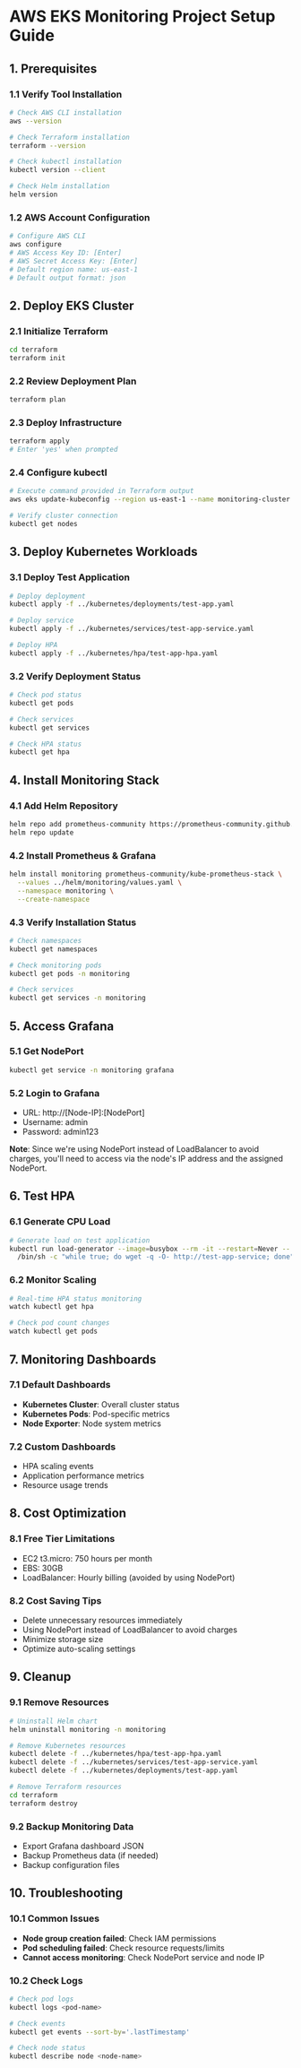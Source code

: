 # AWS EKS Monitoring Project Setup Guide

## 1. Prerequisites

### 1.1 Verify Tool Installation
```bash
# Check AWS CLI installation
aws --version

# Check Terraform installation
terraform --version

# Check kubectl installation
kubectl version --client

# Check Helm installation
helm version
```

### 1.2 AWS Account Configuration
```bash
# Configure AWS CLI
aws configure
# AWS Access Key ID: [Enter]
# AWS Secret Access Key: [Enter]
# Default region name: us-east-1
# Default output format: json
```

## 2. Deploy EKS Cluster

### 2.1 Initialize Terraform
```bash
cd terraform
terraform init
```

### 2.2 Review Deployment Plan
```bash
terraform plan
```

### 2.3 Deploy Infrastructure
```bash
terraform apply
# Enter 'yes' when prompted
```

### 2.4 Configure kubectl
```bash
# Execute command provided in Terraform output
aws eks update-kubeconfig --region us-east-1 --name monitoring-cluster

# Verify cluster connection
kubectl get nodes
```

## 3. Deploy Kubernetes Workloads

### 3.1 Deploy Test Application
```bash
# Deploy deployment
kubectl apply -f ../kubernetes/deployments/test-app.yaml

# Deploy service
kubectl apply -f ../kubernetes/services/test-app-service.yaml

# Deploy HPA
kubectl apply -f ../kubernetes/hpa/test-app-hpa.yaml
```

### 3.2 Verify Deployment Status
```bash
# Check pod status
kubectl get pods

# Check services
kubectl get services

# Check HPA status
kubectl get hpa
```

## 4. Install Monitoring Stack

### 4.1 Add Helm Repository
```bash
helm repo add prometheus-community https://prometheus-community.github.io/helm-charts
helm repo update
```

### 4.2 Install Prometheus & Grafana
```bash
helm install monitoring prometheus-community/kube-prometheus-stack \
  --values ../helm/monitoring/values.yaml \
  --namespace monitoring \
  --create-namespace
```

### 4.3 Verify Installation Status
```bash
# Check namespaces
kubectl get namespaces

# Check monitoring pods
kubectl get pods -n monitoring

# Check services
kubectl get services -n monitoring
```

## 5. Access Grafana

### 5.1 Get NodePort
```bash
kubectl get service -n monitoring grafana
```

### 5.2 Login to Grafana
- URL: http://[Node-IP]:[NodePort]
- Username: admin
- Password: admin123

**Note**: Since we're using NodePort instead of LoadBalancer to avoid charges, you'll need to access via the node's IP address and the assigned NodePort.

## 6. Test HPA

### 6.1 Generate CPU Load
```bash
# Generate load on test application
kubectl run load-generator --image=busybox --rm -it --restart=Never -- \
  /bin/sh -c "while true; do wget -q -O- http://test-app-service; done"
```

### 6.2 Monitor Scaling
```bash
# Real-time HPA status monitoring
watch kubectl get hpa

# Check pod count changes
watch kubectl get pods
```

## 7. Monitoring Dashboards

### 7.1 Default Dashboards
- **Kubernetes Cluster**: Overall cluster status
- **Kubernetes Pods**: Pod-specific metrics
- **Node Exporter**: Node system metrics

### 7.2 Custom Dashboards
- HPA scaling events
- Application performance metrics
- Resource usage trends

## 8. Cost Optimization

### 8.1 Free Tier Limitations
- EC2 t3.micro: 750 hours per month
- EBS: 30GB
- LoadBalancer: Hourly billing (avoided by using NodePort)

### 8.2 Cost Saving Tips
- Delete unnecessary resources immediately
- Using NodePort instead of LoadBalancer to avoid charges
- Minimize storage size
- Optimize auto-scaling settings

## 9. Cleanup

### 9.1 Remove Resources
```bash
# Uninstall Helm chart
helm uninstall monitoring -n monitoring

# Remove Kubernetes resources
kubectl delete -f ../kubernetes/hpa/test-app-hpa.yaml
kubectl delete -f ../kubernetes/services/test-app-service.yaml
kubectl delete -f ../kubernetes/deployments/test-app.yaml

# Remove Terraform resources
cd terraform
terraform destroy
```

### 9.2 Backup Monitoring Data
- Export Grafana dashboard JSON
- Backup Prometheus data (if needed)
- Backup configuration files

## 10. Troubleshooting

### 10.1 Common Issues
- **Node group creation failed**: Check IAM permissions
- **Pod scheduling failed**: Check resource requests/limits
- **Cannot access monitoring**: Check NodePort service and node IP

### 10.2 Check Logs
```bash
# Check pod logs
kubectl logs <pod-name>

# Check events
kubectl get events --sort-by='.lastTimestamp'

# Check node status
kubectl describe node <node-name>
```
